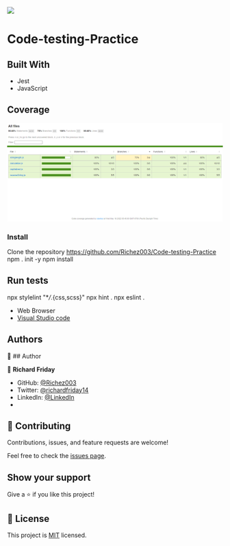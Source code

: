 ![](https://img.shields.io/badge/Microverse-blueviolet)

# Code-testing-Practice

## Built With

- Jest
- JavaScript 

## Coverage
![coverage](./coverage.png)

### Install

Clone the repository
https://github.com/Richez003/Code-testing-Practice
npm . init -y
npm install

## Run tests

npx stylelint "\*_/_.{css,scss}"
npx hint .
npx eslint .

- Web Browser
- [Visual Studio code](https://code.visualstudio.com/)

## Authors

👤 ## Author

👤 **Richard Friday**

- GitHub: [@Richez003](https://github.com/Richez003)
- Twitter: [@richardfriday14](https://twitter.com/richardfriday14)
- LinkedIn: [@LinkedIn](https://www.linkedin.com/in/richard-friday-54980718a)
- 
## 🤝 Contributing

Contributions, issues, and feature requests are welcome!

Feel free to check the [issues page](https://github.com/Richez003/Code-testing-Practice/issues).

## Show your support

Give a ⭐️ if you like this project!

## 📝 License

This project is [MIT](./MIT.md) licensed.
